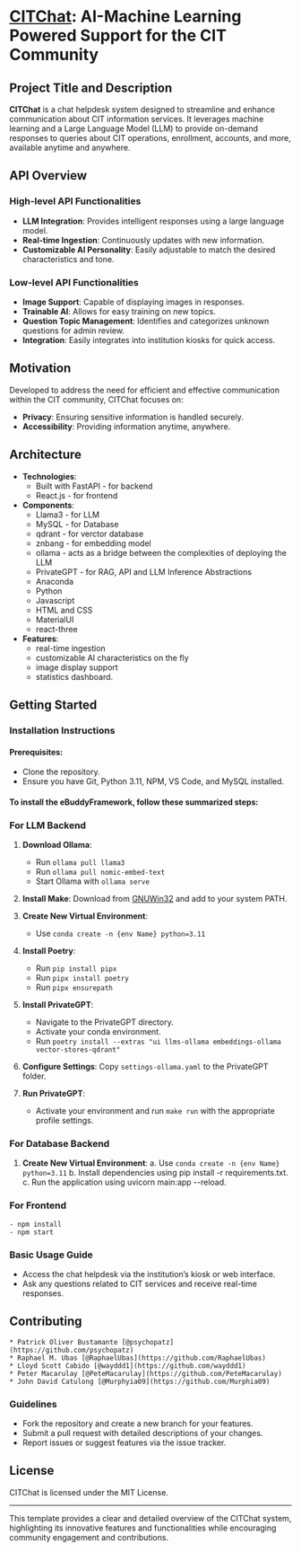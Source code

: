 # [CITChat](https://ebuddy-ml.vercel.app/): AI-Machine Learning Powered Support for the CIT Community

## Project Title and Description
**CITChat** is a chat helpdesk system designed to streamline and enhance communication about CIT information services. It leverages machine learning and a Large Language Model (LLM) to provide on-demand responses to queries about CIT operations, enrollment, accounts, and more, available anytime and anywhere.

## API Overview
### High-level API Functionalities
- **LLM Integration**: Provides intelligent responses using a large language model.
- **Real-time Ingestion**: Continuously updates with new information.
- **Customizable AI Personality**: Easily adjustable to match the desired characteristics and tone.

### Low-level API Functionalities
- **Image Support**: Capable of displaying images in responses.
- **Trainable AI**: Allows for easy training on new topics.
- **Question Topic Management**: Identifies and categorizes unknown questions for admin review.
- **Integration**: Easily integrates into institution kiosks for quick access.

## Motivation
Developed to address the need for efficient and effective communication within the CIT community, CITChat focuses on:
- **Privacy**: Ensuring sensitive information is handled securely.
- **Accessibility**: Providing information anytime, anywhere.

## Architecture
- **Technologies**: 
    - Built with FastAPI - for backend 
    - React.js  - for frontend 
- **Components**: 
    - Llama3 - for LLM 
    - MySQL - for Database
    - qdrant - for verctor database
    - znbang - for embedding model
    - ollama - acts as a bridge between the complexities of deploying the LLM
    - PrivateGPT - for RAG, API and LLM Inference Abstractions
    - Anaconda
    - Python
    - Javascript
    - HTML and CSS
    - MaterialUI
    - react-three
- **Features**: 
    - real-time ingestion
    - customizable AI characteristics on the fly
    - image display support
    - statistics dashboard.

## Getting Started
### Installation Instructions

#### Prerequisites:
* Clone the repository.
* Ensure you have Git, Python 3.11, NPM, VS Code, and MySQL installed.


#### To install the eBuddyFramework, follow these summarized steps:

### **For LLM Backend**
1. **Download Ollama**: 
   - Run `ollama pull llama3`
   - Run `ollama pull nomic-embed-text`
   - Start Ollama with `ollama serve`
2. **Install Make**: Download from [GNUWin32](https://gnuwin32.sourceforge.net/downlinks/make.php) and add to your system PATH.
3. **Create New Virtual Environment**: 
   - Use `conda create -n {env Name} python=3.11`
4. **Install Poetry**: 
   - Run `pip install pipx`
   - Run `pipx install poetry`
   - Run `pipx ensurepath`

5. **Install PrivateGPT**: 
   - Navigate to the PrivateGPT directory.
   - Activate your conda environment.
   - Run `poetry install --extras "ui llms-ollama embeddings-ollama vector-stores-qdrant"`
6. **Configure Settings**: Copy `settings-ollama.yaml` to the PrivateGPT folder.
7. **Run PrivateGPT**: 
   - Activate your environment and run `make run` with the appropriate profile settings.

### **For Database Backend**
1. **Create New Virtual Environment**: 
   a. Use `conda create -n {env Name} python=3.11`
   b. Install dependencies using pip install -r requirements.txt.
   c. Run the application using uvicorn main:app --reload.

### **For Frontend**
    - npm install
    - npm start

### Basic Usage Guide
- Access the chat helpdesk via the institution’s kiosk or web interface.
- Ask any questions related to CIT services and receive real-time responses.

## Contributing
    * Patrick Oliver Bustamante [@psychopatz](https://github.com/psychopatz)
    * Raphael M. Ubas [@RaphaelUbas](https://github.com/RaphaelUbas)
    * Lloyd Scott Cabido [@wayddd1](https://github.com/wayddd1)
    * Peter Macarulay [@PeteMacarulay](https://github.com/PeteMacarulay)
    * John David Catulong [@Murphyia09](https://github.com/Murphia09)

### Guidelines
- Fork the repository and create a new branch for your features.
- Submit a pull request with detailed descriptions of your changes.
- Report issues or suggest features via the issue tracker.

## License
CITChat is licensed under the MIT License.

---

This template provides a clear and detailed overview of the CITChat system, highlighting its innovative features and functionalities while encouraging community engagement and contributions.